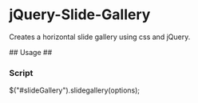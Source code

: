 # jQuery-Slide-Gallery #
Creates a horizontal slide gallery using css and jQuery.

## Usage ##
### Script ###
$("#slideGallery").slidegallery(options);
